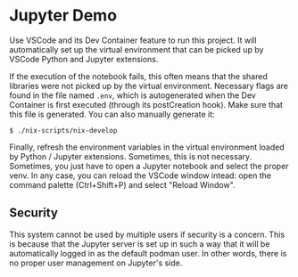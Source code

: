 Jupyter Demo
============

Use VSCode and its Dev Container feature to run this project. It will automatically set up the virtual environment that can be picked up by VSCode Python and Jupyter extensions.

If the execution of the notebook fails, this often means that the shared libraries were not picked up by the virtual environment.
Necessary flags are found in the file named `.env`, which is autogenerated when the Dev Container is first executed (through its postCreation hook).
Make sure that this file is generated. You can also manually generate it:
```
$ ./nix-scripts/nix-develop
```

Finally, refresh the environment variables in the virtual environment loaded by Python / Jupyter extensions.
Sometimes, this is not necessary. Sometimes, you just have to open a Jupyter notebook and select the proper venv.
In any case, you can reload the VSCode window intead: open the command palette (Ctrl+Shift+P) and select "Reload Window".

Security
--------

This system cannot be used by multiple users if security is a concern. This is because that the Jupyter server is set up in such a way that it will be automatically logged in as the default podman user. In other words, there is no proper user management on Jupyter's side.